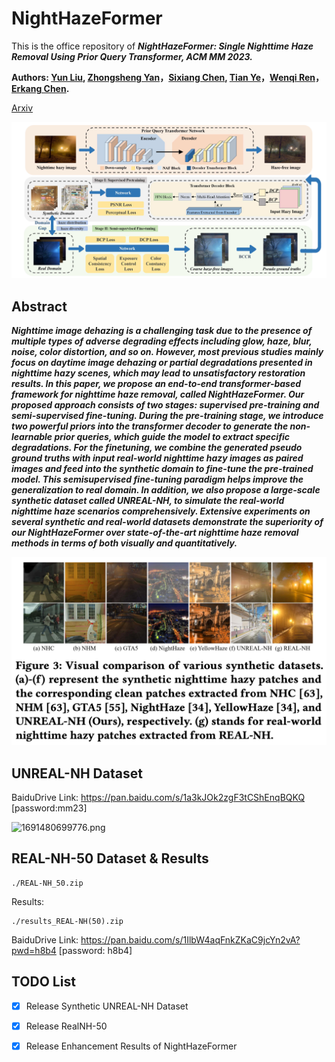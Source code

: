 # NightHazeFormer
This is the office repository of ***NightHazeFormer: Single Nighttime Haze Removal Using Prior Query Transformer, ACM MM 2023.***

**Authors: [Yun Liu](https://scholar.google.com/citations?user=9fjHp-EAAAAJ&hl=en), [Zhongsheng Yan](https://scholar.google.com/citations?user=gYOh2LYAAAAJ&hl=en&oi=ao)，[Sixiang Chen](https://scholar.google.com/citations?user=EtljKSgAAAAJ&hl=en), [Tian Ye](https://owen718.github.io)，[Wenqi Ren](https://sites.google.com/view/wenqiren/homepage)，[Erkang Chen](https://scholar.google.com/citations?user=hWo1RTsAAAAJ&hl=en).**

[Arxiv](https://arxiv.org/pdf/2305.09533.pdf)

![1691480646690.png](./img/1691480646690.png)


## Abstract
***Nighttime image dehazing is a challenging task due to the presence of multiple types of adverse degrading effects including glow, haze, blur, noise, color distortion, and so on. However, most previous studies mainly focus on daytime image dehazing or partial degradations presented in nighttime hazy scenes, which may lead to unsatisfactory restoration results. In this paper, we propose an end-to-end transformer-based framework for nighttime haze removal, called NightHazeFormer. Our proposed approach consists of two stages: supervised pre-training and semi-supervised fine-tuning. During the pre-training stage, we introduce two powerful priors into the transformer decoder to generate the non-learnable prior queries, which guide the model to extract specific degradations. For the finetuning, we combine the generated pseudo ground truths with input real-world nighttime hazy images as paired images and feed into the synthetic domain to fine-tune the pre-trained model. This semisupervised fine-tuning paradigm helps improve the generalization to real domain. In addition, we also propose a large-scale synthetic dataset called UNREAL-NH, to simulate the real-world nighttime haze scenarios comprehensively. Extensive experiments on several synthetic and real-world datasets demonstrate the superiority of our NightHazeFormer over state-of-the-art nighttime haze removal methods in terms of both visually and quantitatively.***


![1691480677807.png](./img/1691480677807.png)

<!-- ![1691480632940.png](./img/1691480632940.png) -->

## UNREAL-NH Dataset
BaiduDrive Link: https://pan.baidu.com/s/1a3kJOk2zgF3tCShEnqBQKQ  [password:mm23] 

![1691480699776.png](./img/1691480699776.png)

## REAL-NH-50 Dataset & Results

```
./REAL-NH_50.zip
```
Results:
```
./results_REAL-NH(50).zip
```

BaiduDrive Link: https://pan.baidu.com/s/1IlbW4aqFnkZKaC9jcYn2vA?pwd=h8b4 [password: h8b4]


## TODO List
- [x] Release Synthetic UNREAL-NH Dataset
- [x] Release RealNH-50 
- [x] Release Enhancement Results of NightHazeFormer


